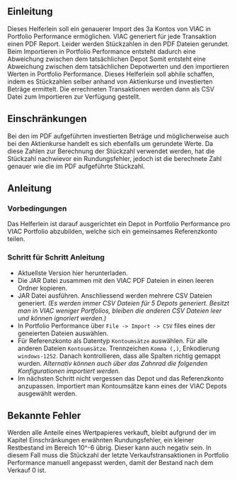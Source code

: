 ## Einleitung

Dieses Helferlein soll ein genauerer Import des 3a Kontos von VIAC in Portfolio Performance ermöglichen.
VIAC generiert für jede Transaktion einen PDF Report. Leider werden Stückzahlen in den PDF Dateien gerundet. 
Beim Importieren in Portfolio Performance entsteht dadurch eine Abweichung zwischen dem tatsächlichen Depot 
Somit entsteht eine Abweichung zwischen dem tatsächlichen Depotwerten und den importieren Werten in Portfolio Performance.
Dieses Helferlein soll abhile schaffen, indem es Stückzahlen selber anhand von Aktienkurse und investierten Beträge ermittelt.
Die errechneten Transaktionen werden dann als CSV Datei zum Importieren zur Verfügung gestellt.

## Einschränkungen
Bei den im PDF aufgeführten investierten Beträge und möglicherweise auch bei den Aktienkurse handelt es sich ebenfalls um gerundete Werte. 
Da diese Zahlen zur Berechnung der Stückzahl verwendet werden, hat die Stückzahl nachwievor ein Rundungsfehler, jedoch ist die berechnete Zahl genauer wie die im PDF aufgeführte Stückzahl.

## Anleitung
### Vorbedingungen
Das Helferlein ist darauf ausgerichtet ein Depot in Portfolio Performance pro VIAC Portfolio abzubilden, welche sich ein gemeinsames Referenzkonto teilen.

### Schritt für Schritt Anleitung
- Aktuellste Version hier herunterladen.
- Die JAR Datei zusammen mit den VIAC PDF Dateien in einen leeren Ordner kopieren.
- JAR Datei ausführen. Anschliessend werden mehrere CSV Dateien generiert. _(Es werden immer CSV Dateien für 5 Depots generiert. Besitzt man in VIAC weniger Portfolios, bleiben die anderen CSV Dateien leer und können ignoriert werden.)_
- In Portfolio Performance über `File -> Import -> CSV` files eines der geneierten Dateien auswählen.
- Für Referenzkonto als Datentyp `Kontoumsätze` auswählen. Für alle anderen Dateien `Kontoumsätze`. Trennzeichen `Komma (,)`, Enkodierung `windows-1252`. Danach kontrollieren, dass alle Spalten richtig gemappt wurden. _Alternativ können auch über das Zahnrad die folgenden Konfigurationen importiert werden._
- Im nächsten Schritt nicht vergessen das Depot und das Referenzkonto anzupassen. Importiert man Kontoumsätze kann eines der VIAC Depots ausgewählt werden.

## Bekannte Fehler
Werden alle Anteile eines Wertpapieres verkauft, bleibt aufgrund der im Kapitel Einschränkungen erwähnten Rundungsfehler, ein kleiner Restbestand im Bereich 10^-6 übrig. 
Dieser kann auch negativ sein. In diesem Fall muss die Stückzahl der letzte Verkaufstransaktionen in Portfolio Performance manuell angepasst werden, damit der Bestand nach dem Verkauf 0 ist.

